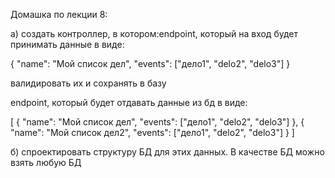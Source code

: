 Домашка по лекции 8:

а) создать контроллер, в котором:endpoint, который на вход будет принимать данные в виде:

{
"name": "Мой список дел",
"events": ["дело1", "delo2", "delo3"]
}

валидировать их и сохранять в базу

endpoint, который будет отдавать данные из бд в виде:

[
{
"name": "Мой список дел",
"events": ["дело1", "delo2", "delo3"]
},
{
"name": "Мой список дел2",
"events": ["дело1", "delo2", "delo3"]
}
]


б) спроектировать структуру БД для этих данных. В качестве БД можно взять любую БД